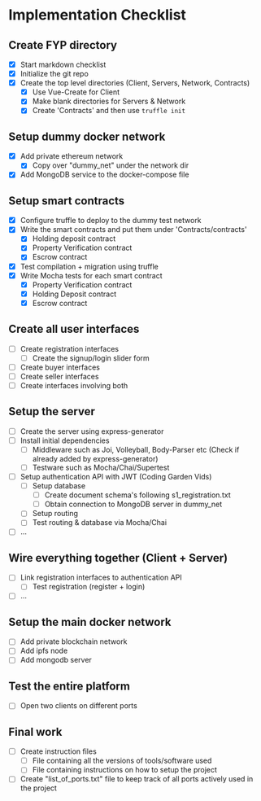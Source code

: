 # Implementation Checklist

## Create FYP directory
- [x] Start markdown checklist
- [x] Initialize the git repo
- [x] Create the top level directories (Client, Servers, Network, Contracts)
  - [x] Use Vue-Create for Client
  - [x] Make blank directories for Servers & Network
  - [x] Create 'Contracts' and then use ``` truffle init ```

## Setup dummy docker network
- [x] Add private ethereum network
  - [x] Copy over "dummy_net" under the network dir
- [x] Add MongoDB service to the docker-compose file

## Setup smart contracts
- [x] Configure truffle to deploy to the dummy test network
- [x] Write the smart contracts and put them under 'Contracts/contracts'
	- [x] Holding deposit contract
	- [x] Property Verification contract
	- [x] Escrow contract
- [x] Test compilation + migration using truffle
- [x] Write Mocha tests for each smart contract
  - [x] Property Verification contract
  - [x] Holding Deposit contract
  - [x] Escrow contract

## Create all user interfaces
- [ ] Create registration interfaces
	- [ ] Create the signup/login slider form
- [ ] Create buyer interfaces
- [ ] Create seller interfaces
- [ ] Create interfaces involving both

## Setup the server
- [ ] Create the server using express-generator
- [ ] Install initial dependencies
	- [ ] Middleware such as Joi, Volleyball, Body-Parser etc (Check if already added by express-generator)
	- [ ] Testware such as Mocha/Chai/Supertest
- [ ] Setup authentication API with JWT (Coding Garden Vids)
	- [ ] Setup database
		- [ ] Create document schema's following s1_registration.txt
		- [ ] Obtain connection to MongoDB server in dummy_net
	- [ ] Setup routing
	- [ ] Test routing & database via Mocha/Chai
- [ ] ...

## Wire everything together (Client + Server)
- [ ] Link registration interfaces to authentication API
	- [ ] Test registration (register + login)
- [ ] ...

## Setup the main docker network
- [ ] Add private blockchain network
- [ ] Add ipfs node
- [ ] Add mongodb server

## Test the entire platform
- [ ] Open two clients on different ports

## Final work
- [ ] Create instruction files
  - [ ] File containing all the versions of tools/software used
  - [ ] File containing instructions on how to setup the project
- [ ] Create "list_of_ports.txt" file to keep track of all ports actively used in the project
